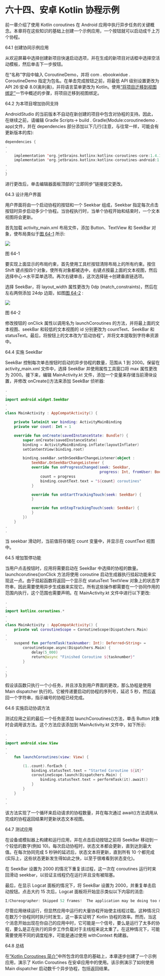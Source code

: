# 六十四、安卓 Kotlin 协程示例

前一章介绍了使用 Kotlin coroutines 在 Android 应用中执行异步任务的关键概念。本章将在这些知识的基础上创建一个示例应用，一个按钮就可以启动成千上万个协程。

64.1 创建协同示例应用

从欢迎屏幕中选择创建新项目快速启动选项，并在生成的新项目对话框中选择空活动模板，然后单击下一步按钮。

在“名称”字段中输入 CoroutineDemo，并将 com . ebookwidue . CoroutineDemo 指定为包名。在单击完成按钮之前，将最低 API 级别设置更改为 API 26:安卓 8.0(奥利奥)，并将语言菜单更改为 Kotlin。使用[“将项目迁移到视图绑定”](18.html#_idTextAnchor393)一节中概述的步骤，将项目迁移到视图绑定。

64.2 为本项目增加协同支持

AndroidStudio 的当前版本不自动在新创建的项目中包含对协程的支持。因此，在继续之前，请编辑 Gradle Scripts-> build . Gradle(Module:coroutinedemo . app)文件，并在 dependencies 部分添加以下几行(注意，与往常一样，可能会有更新版本的库):

```kt
dependencies {
.
.
    implementation 'org.jetbrains.kotlinx:kotlinx-coroutines-core:1.4.1'
    implementation 'org.jetbrains.kotlinx:kotlinx-coroutines-android:1.4.1'
.
.
}
```

进行更改后，单击编辑器面板顶部的“立即同步”链接提交更改。

64.3 设计用户界面

用户界面将由一个启动协程的按钮和一个 Seekbar 组成，Seekbar 指定每次点击按钮时异步启动多少个协程。当协程执行时，当单个协程开始和结束时，一个文本视图将会更新。

首先加载 activity_main.xml 布局文件，添加 Button、TextView 和 SeekBar 对象，使布局类似于[图 64-1](#_idTextAnchor1246) 所示:

![](img/as_4.1_coroutine_demo_ui.jpg)

图 64-1

要实现上面显示的布局约束，首先使用工具栏按钮清除布局上的所有约束。按住 Shift 键点按四个对象，使所有对象都被选中，右键点按最上面的文本视图，然后选择中心->水平菜单选项。再次右键单击，这次选择链->创建垂直链选项。

选择 SeekBar，将 layout_width 属性更改为 0dp (match_constraints)，然后在左右两侧添加 24dp 边距，如图[图 64-2](#_idTextAnchor1247) :

![](img/as_3.6_coroutinedemo_seekbar_margins.jpg)

图 64-2

修改按钮的 onClick 属性以调用名为 launchCoroutines 的方法，并将最上面的文本视图、seekBar 和较低的文本视图的 id 分别更改为 countText、SeekBar 和 statusText。最后，将按钮上的文本改为“启动协程”，并将文本提取到字符串资源中。

64.4 实施 SeekBar

SeekBar 控制每次单击按钮时启动的异步协程的数量，范围从 1 到 2000。保留在 activity_main.xml 文件中，选择 SeekBar 并使用属性工具窗口将 max 属性更改为 2000。接下来，编辑 MainActivity.kt 文件，添加一个变量来存储当前滑块设置，并修改 onCreate()方法来添加 SeekBar 侦听器:

```kt
.
.
import android.widget.SeekBar
.
. 
class MainActivity : AppCompatActivity() {

    private lateinit var binding: ActivityMainBinding
    private var count: Int = 1

    override fun onCreate(savedInstanceState: Bundle?) {
        super.onCreate(savedInstanceState)
        binding = ActivityMainBinding.inflate(layoutInflater)
        setContentView(binding.root)

        binding.seekBar.setOnSeekBarChangeListener(object :
            SeekBar.OnSeekBarChangeListener {
            override fun onProgressChanged(seek: SeekBar,
                                           progress: Int, fromUser: Boolean) {
                count = progress
                binding.countText.text = "${count} coroutines"
            }

            override fun onStartTrackingTouch(seek: SeekBar) {
            }

            override fun onStopTrackingTouch(seek: SeekBar) {
            }
        })
    }
.
.
```

当 seekbar 滑动时，当前值将存储在 count 变量中，并显示在 countText 视图中。

64.5 增加暂停功能

当用户点击按钮时，应用将需要启动在 SeekBar 中选择的协程的数量。launchcorutines()onClick 方法将使用 coroutine 启动生成器执行挂起功能来实现这一点。由于挂起函数将返回一个显示在 statusText TextView 对象上的状态字符串，因此需要使用异步生成器来实现它。所有这些操作都需要在一个协同作用的范围内执行，这个范围也需要声明。在 MainActivity.kt 文件中进行以下更改:

```kt
.
.
import kotlinx.coroutines.*
.
.
class MainActivity : AppCompatActivity() {
    private val coroutineScope = CoroutineScope(Dispatchers.Main)
.
.
    suspend fun performTask(tasknumber: Int): Deferred<String> =
        coroutineScope.async(Dispatchers.Main) {
            delay(5_000)
            return@async "Finished Coroutine ${tasknumber}"
        }
.
.
}
```

假设该函数只执行一个小任务，并且涉及到用户界面的更改，那么协程是使用 Main dispatcher 执行的。它被传递要启动的协程的序列号，延迟 5 秒，然后返回一个字符串，指示编号的协程已经完成。

64.6 实施启动协调方法

测试应用之前的最后一个任务是添加 launchCoroutines()方法，单击 Button 对象时会调用该方法。这个方法应该添加到 MainActivity.kt 文件中，如下所示:

```kt
.
.
import android.view.View
.
.
    fun launchCoroutines(view: View) {

        (1..count).forEach {
            binding.statusText.text = "Started Coroutine ${it}"
            coroutineScope.launch(Dispatchers.Main) {
                binding.statusText.text = performTask(it).await()
            }
        }
    }
.
.
```

该方法实现了一个循环来启动请求的协程数量，并在每次通过 await()方法调用从完成的协程返回结果时更新状态文本视图。

64.7 测试应用

在设备或模拟器上构建和运行应用，并在点击启动按钮之前将 SeekBar 移动到一个较低的数字(例如 10)。每次启动协程时，状态文本都会更新，直到达到最大值。在每次协同完成 5 秒钟的延迟后，状态文本将更新，直到所有 10 个都完成(实际上，这些状态更新发生得如此之快，以至于很难看到状态变化)。

在 SeekBar 设置为 2000 的情况下重复该过程，这一次在 coroutines 运行时来回滑动 seekbar，以验证主线程仍在运行并且没有被阻塞。

最后，在显示 Logcat 面板的情况下，将 SeekBar 设置为 2000，并重复单击启动按钮。点击大约 15 次后，Logcat 面板将开始显示类似以下内容的消息:

```kt
I/Choreographer: Skipped 52 frames!  The application may be doing too much work on its main thread.
```

尽管应用继续运行，但显然应用中运行的大量协程开始使主线程过载。这种情况只在数万个协程同时执行时发生，这一事实证明了 Kotlin 协程的效率。然而，当这个消息开始出现在你自己的应用中时，它可能是一个信号，要么是运行了太多的协程，要么是正在执行的异步工作负载对于主线程来说太重了。在这种情况下，可能需要使用不同的调度程序，可能是通过使用 withContext 构建器。

64.8 总结

在[“Kotlin Coroutines 简介”](63.html#_idTextAnchor1221)中所包含的信息的基础上，本章逐步创建了一个示例应用，演示了 Kotlin Coroutines 在安卓应用中的使用。该示例演示了如何使用 Main dispatcher 启动数千个异步协程，包括返回结果。